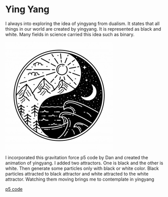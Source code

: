 # Ying Yang
I always into exploring the idea of yingyang from dualism. It states that all things in our world are created by yingyang. It is represented as black and white. Many fields in science carried this idea such as binary. 

![yinyang](./assets/yingyang.jpg)

I incorporated this gravitation force p5 code by Dan and created the animation of yingyang. I added two attractors. One is black and the other is white. Then generate some particles only with black or white color. Black particles attracted to black attractor and white attracted to the white attractor. Watching them moving brings me to contemplate in yingyang



[p5 code](https://editor.p5js.org/yzhang33/sketches/ScisTKtTh)
